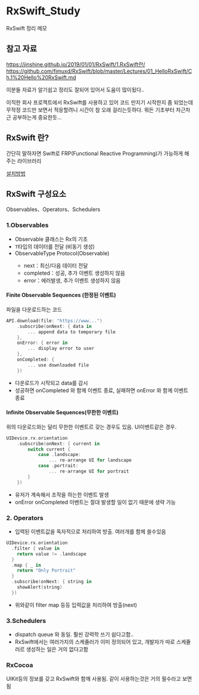# RxSwift_Study
RxSwift 정리 메모

## 참고 자료
https://jinshine.github.io/2019/01/01/RxSwift/1.RxSwift란/
https://github.com/fimuxd/RxSwift/blob/master/Lectures/01_HelloRxSwift/Ch.1%20Hello%20RxSwift.md

이분들 자료가 알기쉽고 정리도 잘되어 있어서 도움이 많이됬다..

이직한 회사 프로젝트에서 RxSwift를 사용하고 있어 코드 만지기 시작한지 좀 되었는데 무작정 코드만 보면서 적응할려니 시간이 참 오래 걸리는듯하다.
뭐든 기초부터 차근차근 공부하는게 중요한듯...

## RxSwift 란?
간단히 말하자면 Swift로 FRP(Functional Reactive Programming)가 가능하게 해주는 라이브러리

[설치방법](https://github.com/ReactiveX/RxSwift)

## RxSwift 구성요소
Observables、Operators、Schedulers

### 1.Observables
- Observable<T> 클래스는 Rx의 기초
- `T`타입의 데이터를 전달 (비동기 생성)
- ObservableType Protocol(Observable<T>)
    - next：최신/다음 데이터 전달
    - completed：성공, 추가 이벤트 생성하지 않음
    - error：에러발생, 추가 이벤트 생성하지 않음

#### Finite Observable Sequences (한정된 이벤트)
파일을 다운로드하는 코드

```swift
API.download(file: "https://www...")
 	.subscribe(onNext: { data in
 		... append data to temporary file
 	},
 	onError: { error in 
 		... display error to user
 	},
 	onCompleted: {
 		... use downloaded file
 	})
```
- 다운로드가 시작되고 data를 감시
- 성공하면 onCompleted 와 함께 이벤트 종료, 실패하면 onError 와 함께 이벤트 종료

#### Infinite Observable Sequences(무한한 이벤트)
위의 다운로드와는 달리 무한한 이벤트르 갖는 경우도 있음. UI이벤트같은 경우. 

```swift
UIDevice.rx.orientation
 	.subscribe(onNext: { current in
 		switch current {
 			case .landscape:
 				... re-arrange UI for landscape
 			case .portrait:
 				... re-arrange UI for portrait
 		}
 	})
```
- 유저가 계속해서 조작을 하는한 이벤트 발생
- onError onCompleted 이벤트는 절대 발생할 일이 없기 때문에 생략 가능

### 2. Operators
- 입력된 이벤트값을 독자적으로 처리하여 방출. 여러개를 함께 쓸수있음

```swift
UIDevice.rx.orientation
  .filter { value in
    return value != .landscape
  }
  .map { _ in
    return "Only Portrait"
  }
  .subscribe(onNext: { string in
    showAlert(string)
  })
```
- 위와같이 filter map 등등 입력값을 처리하여 방출(next)

### 3.Schedulers
- dispatch queue 와 동일. 훨씬 강력학 쓰기 쉽다고함..
- RxSwift에서는 여러가지의 스케쥴러가 이미 정의되어 있고, 개발자가 따로 스케쥴러르 생성하는 일은 거의 없다고함

### RxCocoa
UIKit등의 정보를 갖고 RxSwift와 함깨 사용됨. 같이 사용하는것은 거의 필수라고 보면됨

